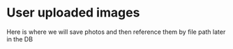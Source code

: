 # User uploaded images

Here is where we will save photos and then reference them by file path later in the DB
